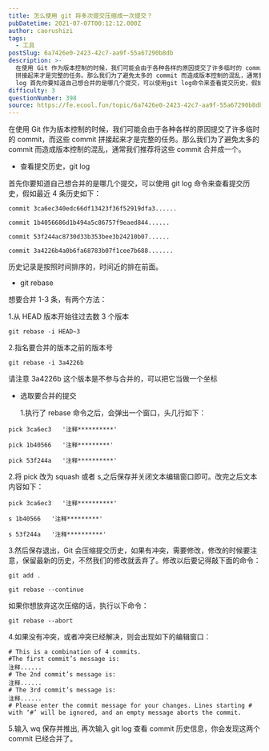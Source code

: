 ```yaml
---
title: 怎么使用 git 将多次提交压缩成一次提交？
pubDatetime: 2021-07-07T00:12:12.000Z
author: caorushizi
tags:
  - 工具
postSlug: 6a7426e0-2423-42c7-aa9f-55a67290b8db
description: >-
  在使用 Git 作为版本控制的时候，我们可能会由于各种各样的原因提交了许多临时的 commit，而这些 commit
  拼接起来才是完整的任务。那么我们为了避免太多的 commit 而造成版本控制的混乱，通常我们推荐将这些 commit 合并成一个。 查看提交历史，git
  log 首先你要知道自己想合并的是哪几个提交，可以使用git log命令来查看提交历史，假如最近4条历史如下： commit 3
difficulty: 3
questionNumber: 398
source: https://fe.ecool.fun/topic/6a7426e0-2423-42c7-aa9f-55a67290b8db
---
```


在使用 Git 作为版本控制的时候，我们可能会由于各种各样的原因提交了许多临时的 commit，而这些 commit 拼接起来才是完整的任务。那么我们为了避免太多的 commit 而造成版本控制的混乱，通常我们推荐将这些 commit 合并成一个。

- 查看提交历史，git log

首先你要知道自己想合并的是哪几个提交，可以使用 git log 命令来查看提交历史，假如最近 4 条历史如下：

```
commit 3ca6ec340edc66df13423f36f52919dfa3......

commit 1b4056686d1b494a5c86757f9eaed844......

commit 53f244ac8730d33b353bee3b24210b07......

commit 3a4226b4a0b6fa68783b07f1cee7b688.......
```

历史记录是按照时间排序的，时间近的排在前面。

- git rebase

想要合并 1-3 条，有两个方法：

1.从 HEAD 版本开始往过去数 3 个版本

```
git rebase -i HEAD~3
```

2.指名要合并的版本之前的版本号

```
git rebase -i 3a4226b
```

请注意 3a4226b 这个版本是不参与合并的，可以把它当做一个坐标

- 选取要合并的提交

  1.执行了 rebase 命令之后，会弹出一个窗口，头几行如下：

```
pick 3ca6ec3   '注释**********'

pick 1b40566   '注释*********'

pick 53f244a   '注释**********'
```

2.将 pick 改为 squash 或者 s,之后保存并关闭文本编辑窗口即可。改完之后文本内容如下：

```
pick 3ca6ec3   '注释**********'

s 1b40566   '注释*********'

s 53f244a   '注释**********'
```

3.然后保存退出，Git 会压缩提交历史，如果有冲突，需要修改，修改的时候要注意，保留最新的历史，不然我们的修改就丢弃了。修改以后要记得敲下面的命令：

```
git add .

git rebase --continue
```

如果你想放弃这次压缩的话，执行以下命令：

```
git rebase --abort
```

4.如果没有冲突，或者冲突已经解决，则会出现如下的编辑窗口：

```
# This is a combination of 4 commits.
#The first commit’s message is:
注释......
# The 2nd commit’s message is:
注释......
# The 3rd commit’s message is:
注释......
# Please enter the commit message for your changes. Lines starting # with ‘#’ will be ignored, and an empty message aborts the commit.
```

5.输入 wq 保存并推出, 再次输入 git log 查看 commit 历史信息，你会发现这两个 commit 已经合并了。

